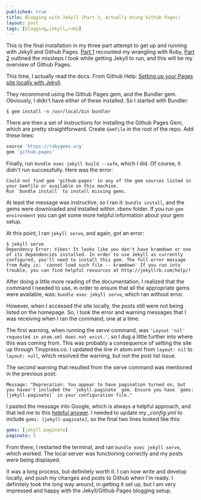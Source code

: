 ```yaml
---
published: true
title: Blogging with Jekyll (Part 3, Actually Using Github Pages)
layout: post
tags: [blogging,jekyll,ruby]
---
```

This is the final installation in my three part attempt to get up and running with Jekyll and Github Pages. [Part 1](/2016/02/23/getting-started-with-jekyll-part-1.html) recounted my wrangling with Ruby, [Part 2](/2016/02/24/getting-started-with-jekyll-part-2.html) outlined the missteps I took while getting Jekyll to run, and this will be my overview of Github Pages.
<!--more-->
This time, I actually read the docs. From Github Help: [Setting up your Pages site locally with Jekyll](https://help.github.com/articles/setting-up-your-pages-site-locally-with-jekyll/).

They recommend using the Github Pages gem, and the Bundler gem. Obviously, I didn't have either of these installed. So I started with Bundler:

```shell-session
$ gem install -n /usr/local/bin bundler
```

There are then a set of instructions for installing the Github Pages Gem, which are pretty straightforward. Create `Gemfile` in the root of the repo. Add these lines:

```ruby
source 'https://rubygems.org'
gem 'github-pages'
```

Finally, run `bundle exec jekyll build --safe`, which I did. Of course, it didn't run successfully. Here was the error:

```text
Could not find gem 'github-pages' in any of the gem sources listed in your Gemfile or available on this machine.
Run `bundle install` to install missing gems.
```

At least the message was instructive, so I ran it: `bundle install`, and the gems were downloaded and installed within *.rbenv* folder. If you run `gem environment` you can get some more helpful information about your gem setup.

At this point, I ran `jekyll serve`, and again, got an error:

```shell-session
$ jekyll serve
Dependency Error: Yikes! It looks like you don't have kramdown or one of its dependencies installed. In order to use Jekyll as currently configured, you'll need to install this gem. The full error message from Ruby is: 'cannot load such file -- kramdown' If you run into trouble, you can find helpful resources at http://jekyllrb.com/help/!
```

After doing a little more reading of the documentation, I realized that the command I needed to use, in order to ensure that all the appropriate gems were available, was: `bundle exec jekyll serve`, which ran without error.

However, when I accessed the site locally, the posts still were not being listed on the homepage. So, I took the error and warning messages that I was receiving when I ran the command, one at a time.

The first warning, when running the serve command, was `'Layout 'nil' requested in atom.xml does not exist.'`, so I dug a little further into where this was coming from. This was probably a consequence of setting the site up through Tinypress.co. I updated the line in atom.xml from `layout: nil` to `layout: null`, which resolved the warning, but not the post list issue.

The second warning that resulted from the serve command was mentioned in the previous post:

```text
Message: "Deprecation: You appear to have pagination turned on, but you haven't included the `jekyll-paginate` gem. Ensure you have `gems: [jekyll-paginate]` in your configuration file."
```

I pasted the message into Google, which is always a helpful approach, and that led me to this [helpful answer](https://teamtreehouse.com/community/jekyllpaginate-gem). I needed to update my *_config.yml* to include `gems: [jekyll-paginate]`, so the final two lines looked like this:

```yaml
gems: [jekyll-paginate]
paginate: 5
```

From there, I restarted the terminal, and ran `bundle exec jekyll serve`, which worked. The local server was functioning correctly and my posts were being displayed.

It was a long process, but definitely worth it. I can now write and develop locally, and push my changes and posts to Github when I'm ready. I definitely took the long way around, in getting it set up, but I am very impressed and happy with the Jekyll/Github Pages blogging setup.
